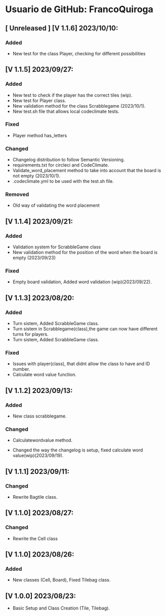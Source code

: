 # Usuario de GitHub: FrancoQuiroga
## [ Unreleased ] [V 1.1.6] 2023/10/10:

### Added
- New test for the class Player, checking for different possibilities

## [V 1.1.5] 2023/09/27:

### Added 
- New test to check if the player has the correct tiles (wip).
- New test for Player class.
- New validation method for the class Scrabblegame (2023/10/1).
- New test.sh file that allows local codeclimate tests.

### Fixed 
- Player method has_letters

### Changed
- Changelog distribution to follow Semantic Versioning.
- requirements.txt for circleci and CodeClimate.
- Validate_word_placement method to take into account that the board is not empty (2023/10/1).
- .codeclimate.yml to be used with the test.sh file.

### Removed
- Old way of validating the word placement


## [V 1.1.4] 2023/09/21: 
### Added 
- Validation system for ScrabbleGame class
- New validation method for the position of the word when the board is empty (2023/09/23)
###  Fixed 
- Empty board validation, Added word validation (wip)(2023/09/22). 


## [V 1.1.3] 2023/08/20: 
### Added
- Turn sistem, Added ScrabbleGame class.
- Turn sistem in Scrabblegame(class),the game can now have different turns for players.
- Turn sistem, Added ScrabbleGame class.
### Fixed 
- Issues with player(class), that didnt allow the class to have and ID number.
- Calculate word value function.


## [V 1.1.2] 2023/09/13: 
### Added 
- New class scrabblegame.
### Changed 
- Calculatewordvalue method.

- Changed the way the changelog is setup, fixed calculate word value(wip)(2023/09/19).


## [V 1.1.1] 2023/09/11: 
### Changed 
- Rewrite Bagtile class.


## [V 1.1.0] 2023/08/27: 
### Changed
- Rewrite the Cell class  


## [V 1.1.0] 2023/08/26:
### Added
- New classes (Cell, Board), Fixed Tilebag class.


## [V 1.0.0] 2023/08/23: 
- Basic Setup and Class Creation (Tile, Tilebag).
 